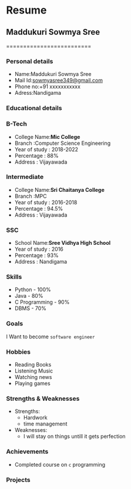 # Resume

## Maddukuri Sowmya Sree
=========================

### Personal details

- Name:Maddukuri Sowmya Sree<br>
- Mail Id:sowmyasree349@gmail.com<br>
- Phone no:+91 xxxxxxxxxxx<br>
- Adress:Nandigama<br>
### Educational details 
 
### **B-Tech**

- College Name:__Mic College__<br>
- Branch :Computer Science Engineering<br>
- Year of study : 2018-2022<br>
- Percentage : 88%<br>
- Address : Vijayawada<br>

### **Intermediate**

- College Name:__Sri Chaitanya College__<br>
- Branch :MPC<br>
- Year of study : 2016-2018<br>
- Percentage : 94.5%<br>
- Address : Vijayawada<br>

### **SSC**

- School Name:__Sree Vidhya High School__<br>
- Year of study : 2016<br>
- Percentage : 93%<br>
- Address : Nandigama<br>

### **Skills**

- Python - 100%<br>
- Java   - 80%<br>
- C Programming - 90%<br>
- DBMS - 70%<br>

### **Goals**

I Want to become `software engineer`

### **Hobbies**

- Reading Books<br>
- Listening Music<br>
- Watching news<br>
- Playing games<br>

### **Strengths & Weaknesses**

* Strengths:<br>
  - Hardwork<br>
  - time management<br>
* Weaknesses:<br>
  - I will stay on things untill it gets perfection<br>

### **Achievements**

* Completed course on `c` programming

### **Projects**





